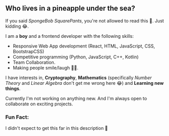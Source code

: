 ## Who lives in a pineapple under the sea?
If you said *SpongeBob SquarePants*, you're not allowed to read this 🧐. Just kidding 😂.

I am a **boy** and a frontend developer with the following skills:
- Responsive Web App development (React, HTML, JavaScript, CSS, BootstrapCSS)
- Competitive programming (Python, JavaScript, C++, Kotlin)
- Team Collaboration.
- Making people smile/laugh 🙂😎.

I have interests in, **Cryptography**, **Mathematics** (specifically *Number Theory* and *Linear Algebra* don't get me wrong here 😂) and **Learning new things**.

Currently I'm not working on anything new. And I'm always open to collaborate on exciting projects.

### Fun Fact:
   I didn't expect to get this far in this description 🥲
<!--
**IghaloGenesisOsasenaga/IghaloGenesisOsasenaga** is a ✨ _special_ ✨ repository because its `README.md` (this file) appears on your GitHub profile.

Here are some ideas to get you started:

- 🔭 I’m currently working on ...
- 🌱 I’m currently learning ...
- 👯 I’m looking to collaborate on ...
- 🤔 I’m looking for help with ...
- 💬 Ask me about ...
- 📫 How to reach me: ...
- 😄 Pronouns: ...
- ⚡ Fun fact: ...
-->
